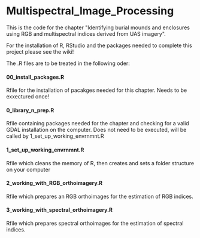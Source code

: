 # Multispectral_Image_Processing
This is the code for the chapter "Identifying burial mounds and enclosures using RGB and multispectral indices derived from UAS imagery".

For the installation of R, RStudio and the packages needed to complete this project please see the wiki! 

The .R files are to be treated in the following oder: 


#### 00_install_packages.R 
Rfile for the installation of pacakges needed for this chapter. Needs to be exxectured once!

#### 0_library_n_prep.R
Rfile containing packages needed for the chapter and checking for a valid GDAL installation on the computer. 
Does not need to be executed, will be called by 1_set_up_working_envrnmnt.R

#### 1_set_up_working_envrnmnt.R
Rfile which cleans the memory of R, then creates and sets a folder structure on your computer

#### 2_working_with_RGB_orthoimagery.R
Rfile which prepares an RGB orthoimages for the estimation of RGB indices.

#### 3_working_with_spectral_orthoimagery.R
Rfile which prepares spectral orthoimages for the estimation of spectral indices.
